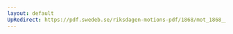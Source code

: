 ```yaml
---
layout: default
UpRedirect: https://pdf.swedeb.se/riksdagen-motions-pdf/1868/mot_1868__ak__00191.pdf
---
```

